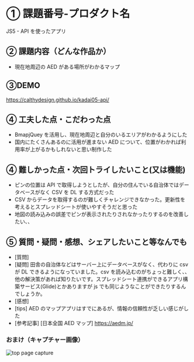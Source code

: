 # ① 課題番号-プロダクト名

JS5 - API を使ったアプリ

## ② 課題内容（どんな作品か）

- 現在地周辺の AED がある場所がわかるマップ

## ③DEMO

https://calthydesign.github.io/kadai05-api/

## ④ 工夫した点・こだわった点

- BmapjQuey を活用し、現在地周辺と自分のいるエリアがわかるようにした
- 国内にたくさんあるのに活用が進まない AED について、位置がわかれば利用率が上がるかもしれないと思い制作した

## ④ 難しかった点・次回トライしたいこと(又は機能)

- ピンの位置は API で取得しようとしたが、自分の住んでいる自治体ではデータベースがなく CSV を DL する方式だった
- CSV からデータを取得するのが難しくチャレンジできなかった。更新性を考えるとスプレッドシートが使いやすそうだと思った
- 地図の読み込みの誤差でピンが表示されたりされなかったりするのを改善したい、、

## ⑤ 質問・疑問・感想、シェアしたいこと等なんでも

- [質問]
- [疑問] 田舎の自治体などはサーバー上にデータベースがなく、代わりに csv が DL できるようになっていました。csv を読み込むのがちょっと難しく、、他の解決策があれば知りたいです。スプレッドシート連携ができるアプリ構築サービス(Glide)とかありますが js でも同じようなことができたりするんでしょうか。
- [感想]
- [tips] AED のマップアプリはすでにあるが、情報の信頼性が乏しい感じがした
- [参考記事] [日本全国 AED マップ] https://aedm.jp/

### おまけ（キャプチャー画像）

![top page capture](./img/top_image.png)

